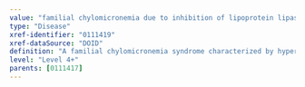```yaml
---
value: "familial chylomicronemia due to inhibition of lipoprotein lipase activity"
type: "Disease"
xref-identifier: "0111419"
xref-dataSource: "DOID"
definition: "A familial chylomicronemia syndrome characterized by hypertriglyceridemia, chylomicronemia, very low levels of postheparin plasma lipolytic activity, presence in the circulation of a lipoprotein lipase inhibitor, and elevated adipose levels of lipoprotien lipase."
level: "Level 4+"
parents: [0111417]
---
```

